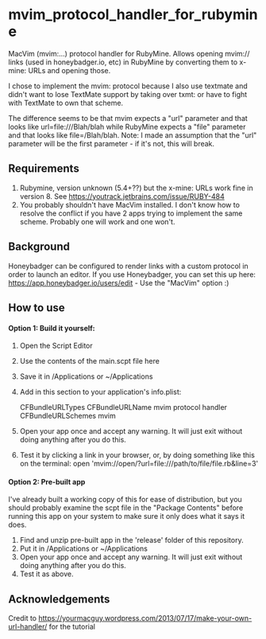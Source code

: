 # mvim_protocol_handler_for_rubymine
MacVim (mvim:...) protocol handler for RubyMine. Allows opening mvim:// links (used in honeybadger.io, etc) in RubyMine by converting them to x-mine: URLs and opening those.

I chose to implement the mvim: protocol because I also use textmate and didn't want to lose TextMate support by taking over txmt: or have to fight with TextMate to own that scheme.

The difference seems to be that mvim expects a "url" parameter and that looks like url=file:///Blah/blah while RubyMine expects a "file" parameter and that looks like file=/Blah/blah. Note: I made an assumption that the "url" parameter will be the first parameter - if it's not, this will break.

## Requirements
1. Rubymine, version unknown (5.4+??) but the x-mine: URLs work fine in version 8. See https://youtrack.jetbrains.com/issue/RUBY-484
2. You probably shouldn't have MacVim installed. I don't know how to resolve the conflict if you have 2 apps trying to implement the same scheme. Probably one will work and one won't.

## Background

Honeybadger can be configured to render links with a custom protocol in order to launch an editor. If you use Honeybadger, you can set this up here: https://app.honeybadger.io/users/edit - Use the "MacVim" option :)

## How to use

#### Option 1: Build it yourself:

1. Open the Script Editor
2. Use the contents of the main.scpt file here
3. Save it in /Applications or ~/Applications
4. Add in this section to your application's info.plist:

    <key>CFBundleURLTypes</key>
    <array>
    	<dict>
    		<key>CFBundleURLName</key>
    		<string>mvim protocol handler</string>
    		<key>CFBundleURLSchemes</key>
    		<array>
    			<string>mvim</string>
    		</array>
    	</dict>
    </array>

5. Open your app once and accept any warning. It will just exit without doing anything after you do this.
6. Test it by clicking a link in your browser, or, by doing something like this on the terminal:
    open 'mvim://open/?url=file:///path/to/file/file.rb&line=3'

#### Option 2: Pre-built app

I've already built a working copy of this for ease of distribution, but you should probably examine the scpt file in the "Package Contents" before running this app on your system to make sure it only does what it says it does.

1. Find and unzip pre-built app in the 'release' folder of this repository.
2. Put it in /Applications or ~/Applications
3. Open your app once and accept any warning. It will just exit without doing anything after you do this.
4. Test it as above.

## Acknowledgements
Credit to https://yourmacguy.wordpress.com/2013/07/17/make-your-own-url-handler/ for the tutorial